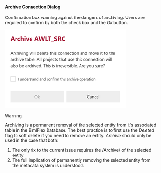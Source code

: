 #### Archive Connection Dialog

Confirmation box warning against the dangers of archiving.  Users are required to confirm by both the check box and the *Ok* button.

![Archive Connection Dialog -mtb-20-image](images/bimlflex-app-dialog-archive-connection-single.png "Archive Connection Dialog")

>[!WARNING]
> Archiving is a permanent removal of the selected entity from it's associated table in the BimlFlex Database.  The best practice is to first use the *Deleted* flag to soft delete if you need to remove an entity.  *Archive* should only be used in the case that both:
>
> 1. The only fix to the current issue requires the /Archive/ of the selected entity
> 2. The full implication of permanently removing the selected entity from the metadata system is understood.

